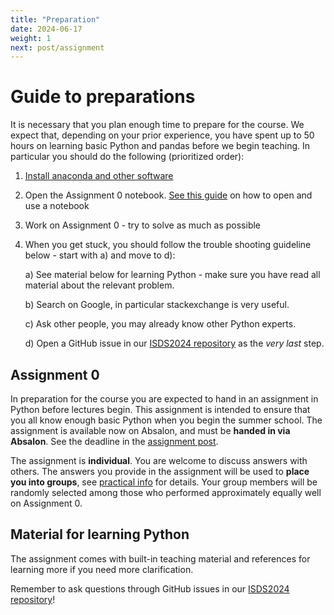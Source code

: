 ```yaml
---
title: "Preparation"
date: 2024-06-17
weight: 1
next: post/assignment
---
```


# Guide to preparations

It is necessary that you plan enough time to prepare for the course. We expect that, depending on your prior experience, you have spent up to 50 hours on learning basic Python and pandas before we begin teaching. In particular you should do the following (prioritized order):

1. [Install anaconda and other software](/isds2024/post/install/)
2. Open the Assignment 0 notebook. [See this guide](https://www.codecademy.com/articles/how-to-use-jupyter-notebooks) on how to open and use a notebook
3. Work on Assignment 0 - try to solve as much as possible
4. When you get stuck, you should follow the trouble shooting guideline below - start with a) and move to d):

    a) See material below for learning Python - make sure you have read all material about the relevant problem.

    b) Search on Google, in particular stackexchange is very useful.

    c) Ask other people, you may already know other Python experts.

    d) Open a GitHub issue in our [ISDS2024 repository](https://github.com/isdsucph/isds2024) as the *very last* step.

## Assignment 0

In preparation for the course you are expected to hand in an assignment in Python before lectures begin. This assignment is intended to ensure that you all know enough basic Python when you begin the summer school.
The assignment is available now on Absalon, and must be **handed in via Absalon**. See the deadline in the [assignment post](/isds2024/post/assignment/).

The assignment is **individual**. You are welcome to discuss answers with others. The answers you provide in the assignment will be used to **place you into groups**, see [practical info](/isds2024/page/practical/) for details. Your
group members will be randomly selected among those who performed approximately equally well on Assignment 0.

## Material for learning Python

The assignment comes with built-in teaching material and references for learning more if you need more clarification.

Remember to ask questions through GitHub issues in our [ISDS2024 repository](https://github.com/isdsucph/isds2024/issues)!
